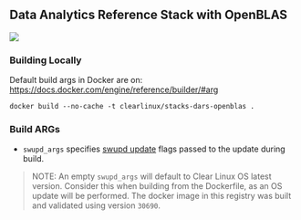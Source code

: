 ## Data Analytics Reference Stack with OpenBLAS

[![](https://images.microbadger.com/badges/image/clearlinux/stacks-dars-openblas.svg)](http://microbadger.com/images/clearlinux/stacks-dars-openblas "Get your own image badge on microbadger.com")

### Building Locally

Default build args in Docker are on: https://docs.docker.com/engine/reference/builder/#arg

```
docker build --no-cache -t clearlinux/stacks-dars-openblas .
```

### Build ARGs

* `swupd_args` specifies [swupd update](https://github.com/clearlinux/swupd-client/blob/master/docs/swupd.1.rst#options) flags passed to the update during build.

>NOTE: An empty `swupd_args` will default to Clear Linux OS latest version. Consider this when building from the Dockerfile, as an OS update will be performed. The docker image in this registry was built and validated using version `30690`.
